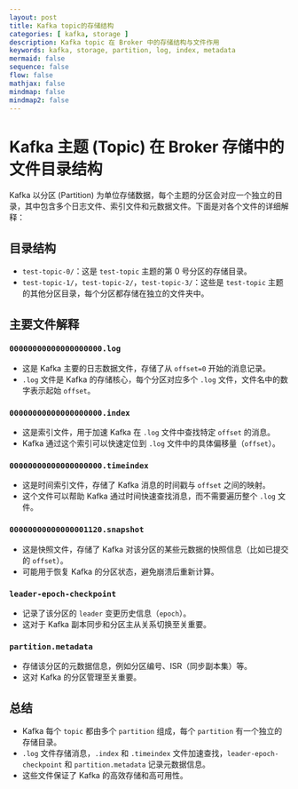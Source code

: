 ```yaml
---
layout: post
title: Kafka topic的存储结构
categories: [ kafka, storage ]
description: Kafka topic 在 Broker 中的存储结构与文件作用
keywords: kafka, storage, partition, log, index, metadata
mermaid: false
sequence: false
flow: false
mathjax: false
mindmap: false
mindmap2: false
---
```



# Kafka 主题 (Topic) 在 Broker 存储中的文件目录结构

Kafka 以分区 (Partition) 为单位存储数据，每个主题的分区会对应一个独立的目录，其中包含多个日志文件、索引文件和元数据文件。下面是对各个文件的详细解释：

## 目录结构

- `test-topic-0/`：这是 `test-topic` 主题的第 0 号分区的存储目录。
- `test-topic-1/`，`test-topic-2/`，`test-topic-3/`：这些是 `test-topic` 主题的其他分区目录，每个分区都存储在独立的文件夹中。

## 主要文件解释

### `00000000000000000000.log`

- 这是 Kafka 主要的日志数据文件，存储了从 `offset=0` 开始的消息记录。
- `.log` 文件是 Kafka 的存储核心，每个分区对应多个 `.log` 文件，文件名中的数字表示起始 `offset`。

### `00000000000000000000.index`

- 这是索引文件，用于加速 Kafka 在 `.log` 文件中查找特定 `offset` 的消息。
- Kafka 通过这个索引可以快速定位到 `.log` 文件中的具体偏移量（`offset`）。

### `00000000000000000000.timeindex`

- 这是时间索引文件，存储了 Kafka 消息的时间戳与 `offset` 之间的映射。
- 这个文件可以帮助 Kafka 通过时间快速查找消息，而不需要遍历整个 `.log` 文件。

### `00000000000000001120.snapshot`

- 这是快照文件，存储了 Kafka 对该分区的某些元数据的快照信息（比如已提交的 `offset`）。
- 可能用于恢复 Kafka 的分区状态，避免崩溃后重新计算。

### `leader-epoch-checkpoint`

- 记录了该分区的 `leader` 变更历史信息（`epoch`）。
- 这对于 Kafka 副本同步和分区主从关系切换至关重要。

### `partition.metadata`

- 存储该分区的元数据信息，例如分区编号、ISR（同步副本集）等。
- 这对 Kafka 的分区管理至关重要。

## 总结

- Kafka 每个 `topic` 都由多个 `partition` 组成，每个 `partition` 有一个独立的存储目录。
- `.log` 文件存储消息，`.index` 和 `.timeindex` 文件加速查找，`leader-epoch-checkpoint` 和 `partition.metadata` 记录元数据信息。
- 这些文件保证了 Kafka 的高效存储和高可用性。